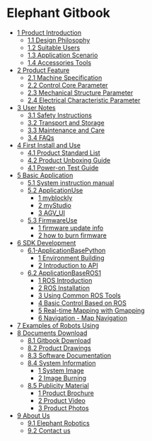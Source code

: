 # Elephant Gitbook

* [1 Product Introduction](1-ProductIntroduction/README.md)
  * [1.1 Design Philosophy](1-ProductIntroduction/myagvPI/1.1-DesignPhilosophy.md)
  * [1.2 Suitable Users](1-ProductIntroduction/myagvPI/1.2-SuitableUsers.md)
  * [1.3 Application Scenario](1-ProductIntroduction/myagvPI/1.3-ApplicationScenario.md)
  * [1.4 Accessories Tools](1-ProductIntroduction/myagvPI/1.4-AccessoriesTools.md)
* [2 Product Feature](2-ProductFeature/README.md)
  * [2.1 Machine Specification](2-ProductFeature/2.1-MachineSpecification.md)
  * [2.2 Control Core Parameter](2-ProductFeature/2.2-ControlCoreParameter.md)
  * [2.3 Mechanical Structure Parameter](2-ProductFeature/2.3-MechanicalStructureParameter.md)
  * [2.4 Electrical Characteristic Parameter](2-ProductFeature/2.4-ElectricalCharacteristicParameter.md)
* [3 User Notes]()
  * [3.1 Safety Instructions](3-UserNotes/myagvPI/3.1-SafetyInstruction.md)
  * [3.2 Transport and Storage](3-UserNotes/myagvPI/3.2-TransportandStorage.md)
  * [3.3 Maintenance and Care](3-UserNotes/myagvPI/3.3-MaintenanceandCare.md)
  * [3.4 FAQs](3-UserNotes/myagvPI/3.4-FAQs.md)
* [4 First Install and Use](4-FirstInstallAndUse/README.md)
  * [4.1 Product Standard List](4-FirstInstallAndUse/myagvPI/4.1.1-ProductStandardList.md)
  * [4.2 Product Unboxing Guide](4-FirstInstallAndUse/myagvPI/4.1.2-ProductUnboxingGuide.md)
  * [4.1 Power-on Test Guide](4-FirstInstallAndUse/myagvPI/4.1.3-PowerOnDetectionGuide.md)
* [5 Basic Application](5-BasicApplication/README.md)
  * [5.1 System instruction manual](5-BasicApplication/5.1-SystemInstructionManual/myagvPI/5.1-SystemInstructionManual.md)
  * [5.2 ApplicationUse]()
    * [1 myblockly](5-BasicApplication/5.2-ApplicationUse/5.2.1-myblockly/pi/README.md)
    * [2 myStudio](5-BasicApplication/5.2-ApplicationUse/5.2.2-mystudio/pi/README.md)
    * [3 AGV_UI](5-BasicApplication/5.2-ApplicationUse/5.2.3-myagv_UI/user_manual.md)
  * [5.3 FirmwareUse]()
    * [1 firmware update info](5-BasicApplication/5.3-FirmwareUse/myagvPI/5.3.1-FirmwareUpdateInfo.md)
    * [2 how to burn firmware](5-BasicApplication/5.3-FirmwareUse/myagvPI/5.3.2-HowToBurnFirmware.md)
* [6 SDK Development](6-SDKDevelopment/README.md)
  * [6.1-ApplicationBasePython](6-SDKDevelopment/6.1-ApplicationBasePython/README.md)
    * [1 Environment Building](6-SDKDevelopment/6.1-ApplicationBasePython/myagvPI/6.1.1-download.md)
    * [2 Introduction to API](6-SDKDevelopment/6.1-ApplicationBasePython/myagvPI/6.1.2-API.md)
  * [6.2 ApplicationBaseROS1](6-SDKDevelopment/6.2-ApplicationBaseROS1/README.md)
    * [1 ROS Introduction](6-SDKDevelopment/6.2-ApplicationBaseROS1/myagvPI/6.2.1-ROS_Introduction.md)
    * [2 ROS Installation](6-SDKDevelopment/6.2-ApplicationBaseROS1/myagvPI/6.2.2-ROS_Installation.md)
    * [3 Using Common ROS Tools](6-SDKDevelopment/6.2-ApplicationBaseROS1/myagvPI/6.2.3-Using_Common_ROS_Tools.md)
    * [4 Basic Control Based on ROS](6-SDKDevelopment/6.2-ApplicationBaseROS1/myagvPI/6.2.4-Basic_Control_Based_on_ROS.md)
    * [5 Real-time Mapping with Gmapping](6-SDKDevelopment/6.2-ApplicationBaseROS1/myagvPI/6.2.5-Real-time_Mapping_with_Gmapping.md)
    * [6 Navigation - Map Navigation](6-SDKDevelopment/6.2-ApplicationBaseROS1/myagvPI/6.2.6-Navigation-Map_Navigation.md)
* [7 Examples of Robots Using](7-ExampleRobotsUsing/README.md)
* [8 Documents Download](8-FilesDownload/README.md)
  * [8.1 Gitbook Download]()
  * [8.2 Product Drawings](8-FilesDownload/8.2-ProductDrawings/myagvPI/8.2-productBrochure.md.md)
  * [8.3 Software Documentation](8-FilesDownload/8.3-SoftwareDocumentation/myagPI/8.3-softwareSource.md)
  * [8.4 System Information](8-FilesDownload/8.4-SystemInformation/README.md)
    * [1 System Image](8-FilesDownload/8.4-SystemInformation/myagvPI/8.4.1-System_Image.md)
    * [2 Image Burning](8-FilesDownload/8.4-SystemInformation/myagvPI/8.4.2-Image_Burning.md)
  * [8.5 Publicity Material]()
    * [1 Product Brochure]()
    * [2 Product Video]()
    * [3 Product Photos]()
* [9 About Us](9-AboutUs/README.md)
  * [9.1 Elephant Robotics](9-AboutUs/9.1_company.md)
  * [9.2 Contact us](9-AboutUs/9.2_contact.md)

